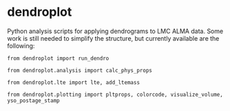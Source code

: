 # dendroplot
Python analysis scripts for applying dendrograms to LMC ALMA data.  Some work is still needed to simplify the structure, but currently available are the following:

`from dendroplot import run_dendro`

`from dendroplot.analysis import calc_phys_props`

`from dendroplot.lte import lte, add_ltemass`

`from dendroplot.plotting import pltprops, colorcode, visualize_volume, yso_postage_stamp`

